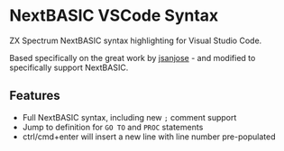 # NextBASIC VSCode Syntax

ZX Spectrum NextBASIC syntax highlighting for Visual Studio Code.

Based specifically on the great work by [jsanjose](https://github.com/jsanjose/zxbasic-vscode) - and modified to specifically support NextBASIC.

## Features

- Full NextBASIC syntax, including new `;` comment support
- Jump to definition for `GO TO` and `PROC` statements
- ctrl/cmd+enter will insert a new line with line number pre-populated
